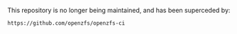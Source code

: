 This repository is no longer being maintained, and has been superceded by:

    https://github.com/openzfs/openzfs-ci

